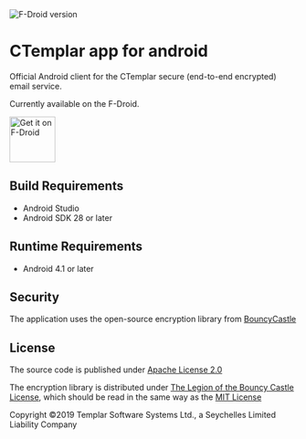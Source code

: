 <img alt='F-Droid version' src='https://img.shields.io/f-droid/v/com.ctemplar.app.fdroid.svg'/>

# CTemplar app for android

Official Android client for the CTemplar secure (end-to-end encrypted) email service.

Currently available on the F-Droid.

<a href='https://f-droid.org/en/packages/com.ctemplar.app.fdroid'><img alt='Get it on F-Droid' src='https://fdroid.gitlab.io/artwork/badge/get-it-on.png' height='80px'/></a>

## Build Requirements
+ Android Studio
+ Android SDK 28 or later

## Runtime Requirements
+ Android 4.1 or later

## Security
The application uses the open-source encryption library from [BouncyCastle](https://github.com/bcgit/bc-java)

## License

The source code is published under [Apache License 2.0](https://www.apache.org/licenses/LICENSE-2.0)

The encryption library is distributed under [The Legion of the Bouncy Castle License](https://www.bouncycastle.org/licence.html), which should be read in the same way as the [MIT License](https://opensource.org/licenses/MIT)

Copyright ©2019 Templar Software Systems Ltd., a Seychelles Limited Liability Company
